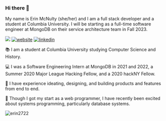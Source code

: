 ### Hi there 👋

My name is Erin McNulty (she/her) and I am a full stack developer and a student at Columbia University. I will be starting as a full-time software engineer at MongoDB on their service architecture team in Fall 2023.

![](https://img.shields.io/github/followers/erin2722?style=social) 
[![website](https://img.shields.io/badge/-website-orange)](https://erin2722.github.io/portfolio/)
[![linkedin](https://img.shields.io/badge/-linkedin-blue)](https://www.linkedin.com/in/erin-mcnulty/)



📚 I am a student at Columbia University studying Computer Science and History.

💻 I was a Software Engineering Intern at MongoDB in 2021 and 2022, a Summer 2020 Major League Hacking Fellow, and a 2020 hackNY Fellow.

💭 I have experience ideating, designing, and building products and features from end to end.

🔧 Though I got my start as a web programmer, I have recently been excited about systems programming, particularly database systems.

<!-- <p><img align="left" src="https://github-readme-stats.vercel.app/api/top-langs?username=erin2722&show_icons=true&locale=en&layout=compact&hide=vba" alt="erin2722" /></p>

<p>&nbsp;<img align="center" src="https://github-readme-stats.vercel.app/api?username=erin2722&show_icons=true&locale=en" alt="erin2722" /></p> -->

<p><img align="center" src="https://github-readme-streak-stats.herokuapp.com/?user=erin2722&" alt="erin2722" /></p>
